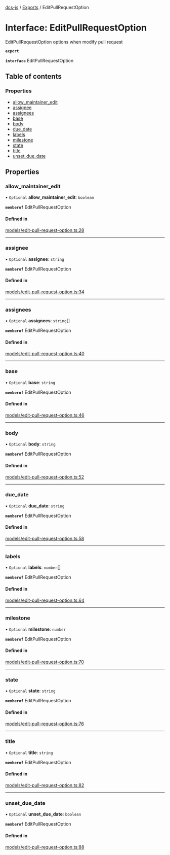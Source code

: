 [dcs-js](../README.md) / [Exports](../modules.md) / EditPullRequestOption

# Interface: EditPullRequestOption

EditPullRequestOption options when modify pull request

**`export`**

**`interface`** EditPullRequestOption

## Table of contents

### Properties

- [allow\_maintainer\_edit](EditPullRequestOption.md#allow_maintainer_edit)
- [assignee](EditPullRequestOption.md#assignee)
- [assignees](EditPullRequestOption.md#assignees)
- [base](EditPullRequestOption.md#base)
- [body](EditPullRequestOption.md#body)
- [due\_date](EditPullRequestOption.md#due_date)
- [labels](EditPullRequestOption.md#labels)
- [milestone](EditPullRequestOption.md#milestone)
- [state](EditPullRequestOption.md#state)
- [title](EditPullRequestOption.md#title)
- [unset\_due\_date](EditPullRequestOption.md#unset_due_date)

## Properties

### <a id="allow_maintainer_edit" name="allow_maintainer_edit"></a> allow\_maintainer\_edit

• `Optional` **allow\_maintainer\_edit**: `boolean`

**`memberof`** EditPullRequestOption

#### Defined in

[models/edit-pull-request-option.ts:28](https://github.com/unfoldingWord/dcs-js/blob/dd84989/models/edit-pull-request-option.ts#L28)

___

### <a id="assignee" name="assignee"></a> assignee

• `Optional` **assignee**: `string`

**`memberof`** EditPullRequestOption

#### Defined in

[models/edit-pull-request-option.ts:34](https://github.com/unfoldingWord/dcs-js/blob/dd84989/models/edit-pull-request-option.ts#L34)

___

### <a id="assignees" name="assignees"></a> assignees

• `Optional` **assignees**: `string`[]

**`memberof`** EditPullRequestOption

#### Defined in

[models/edit-pull-request-option.ts:40](https://github.com/unfoldingWord/dcs-js/blob/dd84989/models/edit-pull-request-option.ts#L40)

___

### <a id="base" name="base"></a> base

• `Optional` **base**: `string`

**`memberof`** EditPullRequestOption

#### Defined in

[models/edit-pull-request-option.ts:46](https://github.com/unfoldingWord/dcs-js/blob/dd84989/models/edit-pull-request-option.ts#L46)

___

### <a id="body" name="body"></a> body

• `Optional` **body**: `string`

**`memberof`** EditPullRequestOption

#### Defined in

[models/edit-pull-request-option.ts:52](https://github.com/unfoldingWord/dcs-js/blob/dd84989/models/edit-pull-request-option.ts#L52)

___

### <a id="due_date" name="due_date"></a> due\_date

• `Optional` **due\_date**: `string`

**`memberof`** EditPullRequestOption

#### Defined in

[models/edit-pull-request-option.ts:58](https://github.com/unfoldingWord/dcs-js/blob/dd84989/models/edit-pull-request-option.ts#L58)

___

### <a id="labels" name="labels"></a> labels

• `Optional` **labels**: `number`[]

**`memberof`** EditPullRequestOption

#### Defined in

[models/edit-pull-request-option.ts:64](https://github.com/unfoldingWord/dcs-js/blob/dd84989/models/edit-pull-request-option.ts#L64)

___

### <a id="milestone" name="milestone"></a> milestone

• `Optional` **milestone**: `number`

**`memberof`** EditPullRequestOption

#### Defined in

[models/edit-pull-request-option.ts:70](https://github.com/unfoldingWord/dcs-js/blob/dd84989/models/edit-pull-request-option.ts#L70)

___

### <a id="state" name="state"></a> state

• `Optional` **state**: `string`

**`memberof`** EditPullRequestOption

#### Defined in

[models/edit-pull-request-option.ts:76](https://github.com/unfoldingWord/dcs-js/blob/dd84989/models/edit-pull-request-option.ts#L76)

___

### <a id="title" name="title"></a> title

• `Optional` **title**: `string`

**`memberof`** EditPullRequestOption

#### Defined in

[models/edit-pull-request-option.ts:82](https://github.com/unfoldingWord/dcs-js/blob/dd84989/models/edit-pull-request-option.ts#L82)

___

### <a id="unset_due_date" name="unset_due_date"></a> unset\_due\_date

• `Optional` **unset\_due\_date**: `boolean`

**`memberof`** EditPullRequestOption

#### Defined in

[models/edit-pull-request-option.ts:88](https://github.com/unfoldingWord/dcs-js/blob/dd84989/models/edit-pull-request-option.ts#L88)
